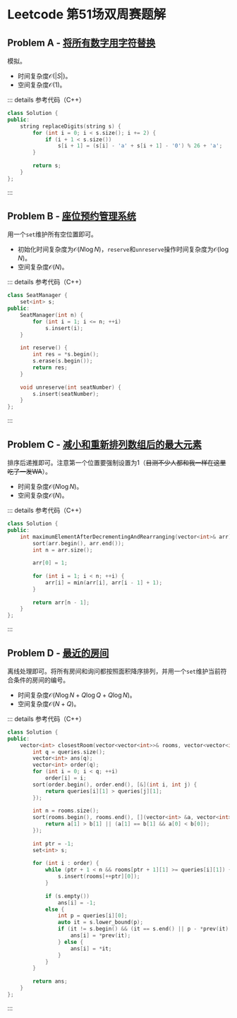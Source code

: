 # Leetcode 第51场双周赛题解

## Problem A - [将所有数字用字符替换](https://leetcode-cn.com/problems/replace-all-digits-with-characters/)

模拟。

- 时间复杂度$\mathcal{O}(|S|)$。
- 空间复杂度$\mathcal{O}(1)$。

::: details 参考代码（C++）

```cpp
class Solution {
public:
    string replaceDigits(string s) {
        for (int i = 0; i < s.size(); i += 2) {
            if (i + 1 < s.size())
                s[i + 1] = (s[i] - 'a' + s[i + 1] - '0') % 26 + 'a';
        }
        
        return s;
    }
};
```

:::

## Problem B - [座位预约管理系统](https://leetcode-cn.com/problems/seat-reservation-manager/)

用一个`set`维护所有空位置即可。

- 初始化时间复杂度为$\mathcal{O}(N\log N)$，`reserve`和`unreserve`操作时间复杂度为$\mathcal{O}(\log N)$。
- 空间复杂度$\mathcal{O}(N)$。

::: details 参考代码（C++）

```cpp
class SeatManager {
    set<int> s;
public:
    SeatManager(int n) {
        for (int i = 1; i <= n; ++i)
            s.insert(i);
    }
    
    int reserve() {
        int res = *s.begin();
        s.erase(s.begin());
        return res;
    }
    
    void unreserve(int seatNumber) {
        s.insert(seatNumber);
    }
};
```

:::

## Problem C - [减小和重新排列数组后的最大元素](https://leetcode-cn.com/problems/maximum-element-after-decreasing-and-rearranging/)

排序后递推即可。注意第一个位置要强制设置为$1$（~~目测不少人都和我一样在这里吃了一发WA~~）。

- 时间复杂度$\mathcal{O}(N\log N)$。
- 空间复杂度$\mathcal{O}(N)$。

::: details 参考代码（C++）

```cpp
class Solution {
public:
    int maximumElementAfterDecrementingAndRearranging(vector<int>& arr) {
        sort(arr.begin(), arr.end());
        int n = arr.size();
        
        arr[0] = 1;
        
        for (int i = 1; i < n; ++i) {
            arr[i] = min(arr[i], arr[i - 1] + 1);
        }
        
        return arr[n - 1];
    }
};
```

:::

## Problem D - [最近的房间](https://leetcode-cn.com/problems/closest-room/)

离线处理即可。将所有房间和询问都按照面积降序排列，并用一个`set`维护当前符合条件的房间的编号。

- 时间复杂度$\mathcal{O}(N\log N+Q\log Q+Q\log N)$。
- 空间复杂度$\mathcal{O}(N+Q)$。

::: details 参考代码（C++）

```cpp
class Solution {
public:
    vector<int> closestRoom(vector<vector<int>>& rooms, vector<vector<int>>& queries) {
        int q = queries.size();
        vector<int> ans(q);
        vector<int> order(q);
        for (int i = 0; i < q; ++i)
            order[i] = i;
        sort(order.begin(), order.end(), [&](int i, int j) {
            return queries[i][1] > queries[j][1]; 
        });
        
        int n = rooms.size();
        sort(rooms.begin(), rooms.end(), [](vector<int> &a, vector<int> &b){
            return a[1] > b[1] || (a[1] == b[1] && a[0] < b[0]);
        });
        
        int ptr = -1;
        set<int> s;
        
        for (int i : order) {
            while (ptr + 1 < n && rooms[ptr + 1][1] >= queries[i][1]) {
                s.insert(rooms[++ptr][0]);
            }
            
            if (s.empty())
                ans[i] = -1;
            else {
                int p = queries[i][0];
                auto it = s.lower_bound(p);
                if (it != s.begin() && (it == s.end() || p - *prev(it) <= *it - p)) {
                    ans[i] = *prev(it);
                } else {
                    ans[i] = *it;
                }
            }
        }
        
        return ans;
    }
};
```

:::

<Utterances />
